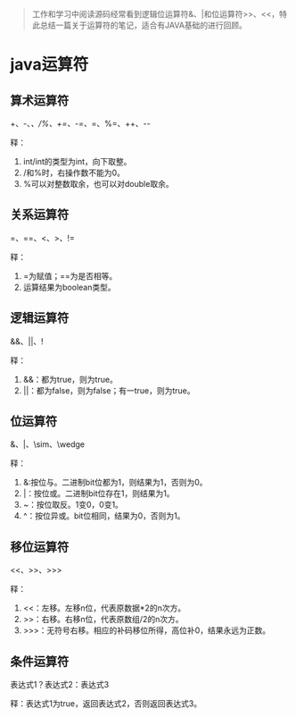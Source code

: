 > 工作和学习中阅读源码经常看到逻辑位运算符&、|和位运算符>>、<<，特此总结一篇关于运算符的笔记，适合有JAVA基础的进行回顾。

# java运算符

## 算术运算符

+、-、*、/\%、+=、-=、*=、\%=、++、--

释：

1. int/int的类型为int，向下取整。
2. /和%时，右操作数不能为0。
3. %可以对整数取余，也可以对double取余。

## 关系运算符

=、==、<、>、!=

释：

1. =为赋值；==为是否相等。
2. 运算结果为boolean类型。

## 逻辑运算符

\&\&、||、!

释：

1. &&：都为true，则为true。
2. ||：都为false，则为false；有一true，则为true。

## 位运算符

\&、|、\sim、\wedge

释：

1. \&:按位与。二进制bit位都为1，则结果为1，否则为0。
2. |：按位或。二进制bit位存在1，则结果为1。
3. ~：按位取反。1变0，0变1。
4. ^：按位异或。bit位相同，结果为0，否则为1。

## 移位运算符

<<、>>、>>>

释：

1. <<：左移。左移n位，代表原数据*2的n次方。
2. \>>：右移。右移n位，代表原数组/2的n次方。
3. \>>>：无符号右移。相应的补码移位所得，高位补0，结果永远为正数。

## 条件运算符

表达式1？表达式2：表达式3

释：表达式1为true，返回表达式2，否则返回表达式3。
